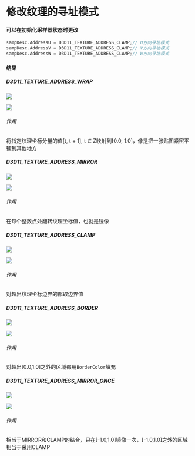 # 修改纹理的寻址模式

#### 可以在初始化采样器状态时更改

```c++
sampDesc.AddressU = D3D11_TEXTURE_ADDRESS_CLAMP;// U方向寻址模式
sampDesc.AddressV = D3D11_TEXTURE_ADDRESS_CLAMP;// V方向寻址模式
sampDesc.AddressW = D3D11_TEXTURE_ADDRESS_CLAMP;// W方向寻址模式
```

#### 结果

##### D3D11_TEXTURE_ADDRESS_WRAP

![](D:\Tool\Code\DirectX11-With-Windows-SDK\作业流程说明及问答题\markdownfiles\Texture_ADDRESS\D3D11_TEXTURE_ADDRESS_WRAP.png)

![](D:\Tool\Code\DirectX11-With-Windows-SDK\作业流程说明及问答题\markdownfiles\Texture_ADDRESS\WRAP.png)

###### 作用

将指定纹理坐标分量的值[t, t + 1], t ∈ Z映射到[0.0, 1.0]，像是把一张贴图紧密平铺到其他地方



##### D3D11_TEXTURE_ADDRESS_MIRROR

![](D:\Tool\Code\DirectX11-With-Windows-SDK\作业流程说明及问答题\markdownfiles\Texture_ADDRESS\D3D11_TEXTURE_ADDRESS_MIRROR.png)

![](D:\Tool\Code\DirectX11-With-Windows-SDK\作业流程说明及问答题\markdownfiles\Texture_ADDRESS\MIRROR.png)

###### 作用

在每个整数点处翻转纹理坐标值，也就是镜像



##### D3D11_TEXTURE_ADDRESS_CLAMP

![](D:\Tool\Code\DirectX11-With-Windows-SDK\作业流程说明及问答题\markdownfiles\Texture_ADDRESS\D3D11_TEXTURE_ADDRESS_CLAMP.png)

![](D:\Tool\Code\DirectX11-With-Windows-SDK\作业流程说明及问答题\markdownfiles\Texture_ADDRESS\CLAMP.png)

###### 作用

对超出纹理坐标边界的都取边界值



##### D3D11_TEXTURE_ADDRESS_BORDER

![](D:\Tool\Code\DirectX11-With-Windows-SDK\作业流程说明及问答题\markdownfiles\Texture_ADDRESS\D3D11_TEXTURE_ADDRESS_BORDER.png)

![](D:\Tool\Code\DirectX11-With-Windows-SDK\作业流程说明及问答题\markdownfiles\Texture_ADDRESS\BORDER.png)

###### 作用

对超出[0.0,1.0]之外的区域都用`BorderColor`填充



##### D3D11_TEXTURE_ADDRESS_MIRROR_ONCE

![](D:\Tool\Code\DirectX11-With-Windows-SDK\作业流程说明及问答题\markdownfiles\Texture_ADDRESS\D3D11_TEXTURE_ADDRESS_MIRROR_ONCE.png)

![](D:\Tool\Code\DirectX11-With-Windows-SDK\作业流程说明及问答题\markdownfiles\Texture_ADDRESS\MIRROR_ONCE.png)

###### 作用

相当于MIRROR和CLAMP的结合，只在[-1.0,1.0]镜像一次，[-1.0,1.0]之外的区域相当于采用CLAMP